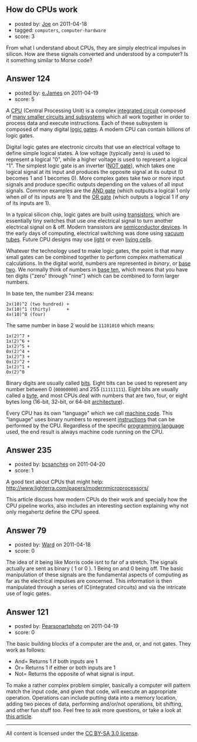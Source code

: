 ## How do CPUs work

- posted by: [Joe](https://stackexchange.com/users/-1/72-joe) on 2011-04-18
- tagged: `computers`, `computer-hardware`
- score: 3

From what I understand about CPUs, they are simply electrical impulses in silicon. How are these signals converted and understood by a computer? Is it something similar to Morse code?


## Answer 124

- posted by: [e.James](https://stackexchange.com/users/-1/54-e-james) on 2011-04-19
- score: 5

<p>A <a href="http://en.wikipedia.org/wiki/Central_processing_unit" rel="nofollow">CPU</a> (Central Processing Unit) is a complex <a href="http://en.wikipedia.org/wiki/Integrated_circuit" rel="nofollow">integrated circuit</a> composed of <a href="http://en.wikipedia.org/wiki/CPU_design" rel="nofollow">many smaller circuits and subsystems</a> which all work together in order to process data and execute instructions. Each of these subsystem is composed of many digital <a href="http://en.wikipedia.org/wiki/Logic_gate" rel="nofollow">logic gates</a>. A modern CPU can contain billions of logic gates.</p>

<p>Digital logic gates are electronic circuits that use an electrical voltage to define simple logical states. A low voltage (typically zero) is used to represent a logical "0", while a higher voltage is used to represent a logical "1". The simplest logic gate is an inverter (<a href="http://en.wikipedia.org/wiki/NOT_gate" rel="nofollow">NOT gate</a>), which takes one logical signal at its input and produces the opposite signal at its output (0 becomes 1 and 1 becomes 0). More complex gates take two or more input signals and produce specific outputs depending on the values of all input signals. Common examples are the <a href="http://en.wikipedia.org/wiki/AND_gate" rel="nofollow">AND gate</a> (which outputs a logical 1 only when <em>all</em> of its inputs are 1) and the <a href="http://en.wikipedia.org/wiki/OR_gate" rel="nofollow">OR gate</a> (which outputs a logical 1 if <em>any</em> of its inputs are 1).</p>

<p>In a typical silicon chip, logic gates are built using <a href="http://en.wikipedia.org/wiki/Transistor" rel="nofollow">transistors</a>, which are essentially tiny switches that use one electrical signal to turn another electrical signal on &amp; off. Modern transistors are <a href="http://en.wikipedia.org/wiki/Semiconductor_device" rel="nofollow">semiconductor devices</a>. In the early days of computing, electrical switching was done using <a href="http://en.wikipedia.org/wiki/Vacuum_tube" rel="nofollow">vacuum tubes</a>. Future CPU designs may use <a href="http://en.wikipedia.org/wiki/Optical_computing" rel="nofollow">light</a> or even <a href="http://en.wikipedia.org/wiki/Organic_computing" rel="nofollow">living cells</a>.</p>

<p>Whatever the technology used to make logic gates, the point is that many small gates can be combined together to perform complex mathematical calculations. In the digital world, numbers are represented in <em>binary</em>, or <a href="http://en.wikipedia.org/wiki/Binary_numeral_system" rel="nofollow">base two</a>. We normally think of numbers in <a href="http://en.wikipedia.org/wiki/Base_%28mathematics%29" rel="nofollow">base ten</a>, which means that you have ten digits ("zero" through "nine") which can be combined to form larger numbers.</p>

<p>In base ten, the number 234 means:</p>

<pre><code>2x(10)^2 (two hundred) +
3x(10)^1 (thirty)      +
4x(10)^0 (four)
</code></pre>

<p>The same number in base 2 would be <code>11101010</code> which means:</p>

<pre><code>1x(2)^7 +
1x(2)^6 +
1x(2)^5 +
0x(2)^4 +
1x(2)^3 +
0x(2)^2 +
1x(2)^1 +
0x(2)^0
</code></pre>

<p>Binary digits are usually called <a href="http://en.wikipedia.org/wiki/Bit" rel="nofollow">bits</a>. Eight bits can be used to represent any number between 0 (<code>00000000</code>) and 255 (<code>11111111</code>). Eight bits are usually called a <a href="http://en.wikipedia.org/wiki/Byte" rel="nofollow">byte</a>, and most CPUs deal with numbers that are two, four, or eight bytes long (16-bit, 32-bit, or 64-bit <a href="http://en.wikipedia.org/wiki/Computer_architecture" rel="nofollow">architecture</a>).</p>

<p>Every CPU has its own "language" which we call <a href="http://en.wikipedia.org/wiki/Machine_code" rel="nofollow">machine code</a>. This "language" uses binary numbers to represent <a href="http://en.wikipedia.org/wiki/Instruction_set" rel="nofollow">instructions</a> that can be performed by the CPU. Regardless of the specific <a href="http://en.wikipedia.org/wiki/Programming_language" rel="nofollow">programming language</a> used, the end result is always machine code running on the CPU.</p>



## Answer 235

- posted by: [bcsanches](https://stackexchange.com/users/-1/17-bcsanches) on 2011-04-20
- score: 1

A good text about CPUs that might help: http://www.lighterra.com/papers/modernmicroprocessors/

This article discuss how modern CPUs do their work and specially how the CPU pipeline works, also includes an interesting section explaining why not only megahertz define the CPU speed.


## Answer 79

- posted by: [Ward](https://stackexchange.com/users/-1/36-ward) on 2011-04-18
- score: 0

The idea of it being like Morris code isnt to far of a stretch. The signals actually are sent as binary ( 1 or 0 ). 1 Being on and 0 being off. The basic manipulation of these signals are the fundamental aspects of computing as far as the electrical impulses are concerned. This information is then manipulated through a series of IC(integrated circuits) and via the intricate use of logic gates.


## Answer 121

- posted by: [Pearsonartphoto](https://stackexchange.com/users/-1/67-pearsonartphoto) on 2011-04-19
- score: 0

<p>The basic building blocks of a computer are the and, or, and not gates. They work as follows:</p>

<ul>
<li>And= Returns 1 if both inputs are 1</li>
<li>Or= Returns 1 if either or both inputs are 1</li>
<li>Not= Returns the opposite of what signal is input.</li>
</ul>

<p>To make a rather complex problem simpler, basically a computer will pattern match the input code, and given that code, will execute an appropriate operation. Operations can include putting data into a memory location, adding two pieces of data, performing and/or/not operations, bit shifting, and other fun stuff too. Feel free to ask more questions, or take a look at <a href="http://www.howstuffworks.com/microprocessor.htm" rel="nofollow">this article</a>.</p>




---

All content is licensed under the [CC BY-SA 3.0 license](https://creativecommons.org/licenses/by-sa/3.0/).
